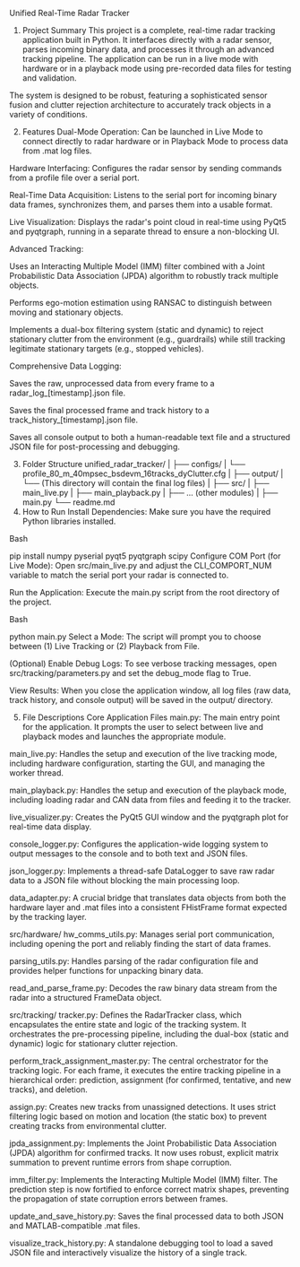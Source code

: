 Unified Real-Time Radar Tracker
1. Project Summary
This project is a complete, real-time radar tracking application built in Python. It interfaces directly with a radar sensor, parses incoming binary data, and processes it through an advanced tracking pipeline. The application can be run in a live mode with hardware or in a playback mode using pre-recorded data files for testing and validation.

The system is designed to be robust, featuring a sophisticated sensor fusion and clutter rejection architecture to accurately track objects in a variety of conditions.

2. Features
Dual-Mode Operation: Can be launched in Live Mode to connect directly to radar hardware or in Playback Mode to process data from .mat log files.

Hardware Interfacing: Configures the radar sensor by sending commands from a profile file over a serial port.

Real-Time Data Acquisition: Listens to the serial port for incoming binary data frames, synchronizes them, and parses them into a usable format.

Live Visualization: Displays the radar's point cloud in real-time using PyQt5 and pyqtgraph, running in a separate thread to ensure a non-blocking UI.

Advanced Tracking:

Uses an Interacting Multiple Model (IMM) filter combined with a Joint Probabilistic Data Association (JPDA) algorithm to robustly track multiple objects.

Performs ego-motion estimation using RANSAC to distinguish between moving and stationary objects.

Implements a dual-box filtering system (static and dynamic) to reject stationary clutter from the environment (e.g., guardrails) while still tracking legitimate stationary targets (e.g., stopped vehicles).

Comprehensive Data Logging:

Saves the raw, unprocessed data from every frame to a radar_log_[timestamp].json file.

Saves the final processed frame and track history to a track_history_[timestamp].json file.

Saves all console output to both a human-readable text file and a structured JSON file for post-processing and debugging.

3. Folder Structure
unified_radar_tracker/
|
├── configs/
|   └── profile_80_m_40mpsec_bsdevm_16tracks_dyClutter.cfg
|
├── output/
|   └── (This directory will contain the final log files)
|
├── src/
|   ├── main_live.py
|   ├── main_playback.py
|   ├── ... (other modules)
|
├── main.py
└── readme.md
4. How to Run
Install Dependencies: Make sure you have the required Python libraries installed.

Bash

pip install numpy pyserial pyqt5 pyqtgraph scipy
Configure COM Port (for Live Mode): Open src/main_live.py and adjust the CLI_COMPORT_NUM variable to match the serial port your radar is connected to.

Run the Application: Execute the main.py script from the root directory of the project.

Bash

python main.py
Select a Mode: The script will prompt you to choose between (1) Live Tracking or (2) Playback from File.

(Optional) Enable Debug Logs: To see verbose tracking messages, open src/tracking/parameters.py and set the debug_mode flag to True.

View Results: When you close the application window, all log files (raw data, track history, and console output) will be saved in the output/ directory.

5. File Descriptions
Core Application Files
main.py: The main entry point for the application. It prompts the user to select between live and playback modes and launches the appropriate module.

main_live.py: Handles the setup and execution of the live tracking mode, including hardware configuration, starting the GUI, and managing the worker thread.

main_playback.py: Handles the setup and execution of the playback mode, including loading radar and CAN data from files and feeding it to the tracker.

live_visualizer.py: Creates the PyQt5 GUI window and the pyqtgraph plot for real-time data display.

console_logger.py: Configures the application-wide logging system to output messages to the console and to both text and JSON files.

json_logger.py: Implements a thread-safe DataLogger to save raw radar data to a JSON file without blocking the main processing loop.

data_adapter.py: A crucial bridge that translates data objects from both the hardware layer and .mat files into a consistent FHistFrame format expected by the tracking layer.

src/hardware/
hw_comms_utils.py: Manages serial port communication, including opening the port and reliably finding the start of data frames.

parsing_utils.py: Handles parsing of the radar configuration file and provides helper functions for unpacking binary data.

read_and_parse_frame.py: Decodes the raw binary data stream from the radar into a structured FrameData object.

src/tracking/
tracker.py: Defines the RadarTracker class, which encapsulates the entire state and logic of the tracking system. It orchestrates the pre-processing pipeline, including the dual-box (static and dynamic) logic for stationary clutter rejection.

perform_track_assignment_master.py: The central orchestrator for the tracking logic. For each frame, it executes the entire tracking pipeline in a hierarchical order: prediction, assignment (for confirmed, tentative, and new tracks), and deletion.

assign.py: Creates new tracks from unassigned detections. It uses strict filtering logic based on motion and location (the static box) to prevent creating tracks from environmental clutter.

jpda_assignment.py: Implements the Joint Probabilistic Data Association (JPDA) algorithm for confirmed tracks. It now uses robust, explicit matrix summation to prevent runtime errors from shape corruption.

imm_filter.py: Implements the Interacting Multiple Model (IMM) filter. The prediction step is now fortified to enforce correct matrix shapes, preventing the propagation of state corruption errors between frames.

update_and_save_history.py: Saves the final processed data to both JSON and MATLAB-compatible .mat files.

visualize_track_history.py: A standalone debugging tool to load a saved JSON file and interactively visualize the history of a single track.